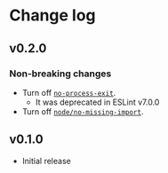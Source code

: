 # Change log

## v0.2.0

### Non-breaking changes

- Turn off [`no-process-exit`](https://eslint.org/docs/rules/no-process-exit).
  - It was deprecated in ESLint v7.0.0
- Turn off [`node/no-missing-import`](https://github.com/mysticatea/eslint-plugin-node/blob/master/docs/rules/no-missing-import.md).

## v0.1.0

- Initial release
